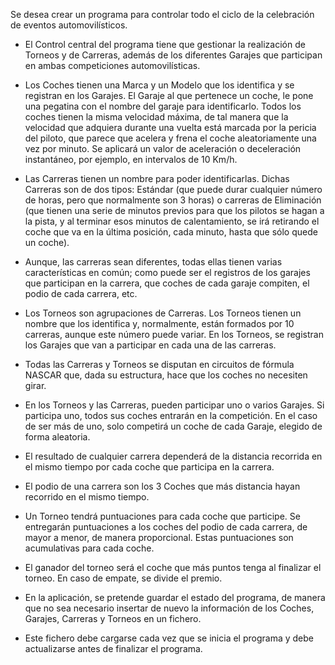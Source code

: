 Se desea crear un programa para controlar todo el ciclo de la celebración de eventos automovilísticos.

- El Control central del programa tiene que gestionar la realización de Torneos y de Carreras, además de los diferentes Garajes que participan en ambas competiciones automovilísticas.


- Los Coches tienen una Marca y un Modelo que los identifica y se registran en los Garajes. El Garaje al que pertenece un coche, le pone una pegatina con el nombre del garaje para identificarlo. Todos los coches tienen la misma velocidad máxima, de tal manera que la velocidad que adquiera durante una vuelta está marcada por la pericia del piloto, que parece que acelera y frena el coche aleatoriamente una vez por minuto. Se aplicará un valor de aceleración o deceleración instantáneo, por ejemplo, en intervalos de 10 Km/h.


- Las Carreras tienen un nombre para poder identificarlas. Dichas Carreras son de dos tipos: Estándar (que puede durar cualquier número de horas, pero que normalmente son 3 horas) o carreras de Eliminación (que tienen una serie de minutos previos para que los pilotos se hagan a la pista, y al terminar esos minutos de calentamiento, se irá retirando el coche que va en la última posición, cada minuto, hasta que sólo quede un coche).


- Aunque, las carreras sean diferentes, todas ellas tienen varias características en común; como puede ser el registros de los garajes que participan en la carrera, que coches de cada garaje compiten, el podio de cada carrera, etc.


- Los Torneos son agrupaciones de Carreras. Los Torneos tienen un nombre que los identifica y, normalmente, están formados por 10 carreras, aunque este número puede variar. En los Torneos, se registran los Garajes que van a participar en cada una de las carreras.


- Todas las Carreras y Torneos se disputan en circuitos de fórmula NASCAR que, dada su estructura, hace que los coches no necesiten girar.


- En los Torneos y las Carreras, pueden participar uno o varios Garajes. Si participa uno, todos sus coches entrarán en la competición. En el caso de ser más de uno, solo competirá un coche de cada Garaje, elegido de forma aleatoria.


- El resultado de cualquier carrera dependerá de la distancia recorrida en el mismo tiempo por cada coche que participa en la carrera.


- El podio de una carrera son los 3 Coches que más distancia hayan recorrido en el mismo tiempo.


- Un Torneo tendrá puntuaciones para cada coche que participe. Se entregarán puntuaciones a los coches del podio de cada carrera, de mayor a menor, de manera proporcional. Estas puntuaciones son acumulativas para cada coche.


- El ganador del torneo será el coche que más puntos tenga al finalizar el torneo. En caso de empate, se divide el premio.


- En la aplicación, se pretende guardar el estado del programa, de manera que no sea necesario insertar de nuevo la información de los Coches, Garajes, Carreras y Torneos en un fichero.


- Este fichero debe cargarse cada vez que se inicia el programa y debe actualizarse antes de finalizar el programa.